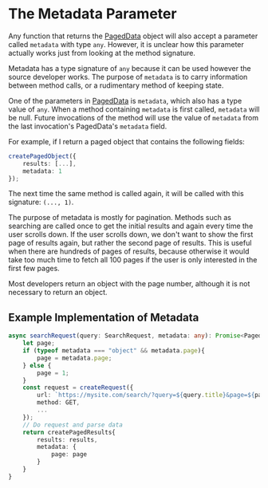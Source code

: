 # The Metadata Parameter

Any function that returns the [PagedData](model-reference.md#pageddata) object will also accept a parameter
called `metadata` with type `any`. However, it is unclear how this parameter actually works just from looking at the
method signature.

Metadata has a type signature of `any` because it can be used however the source developer works. The purpose of `metadata` is to carry information between method calls, or a rudimentary method of keeping state.

One of the parameters in [PagedData](model-reference.md#pageddata) is `metadata`, which also has a type value of `any`. When a method containing `metadata` is first called, `metadata` will be null. Future invocations of the method will use the value of `metadata` from the last invocation's PagedData's `metadata` field.

For example, if I return a paged object that contains the following fields:
```ts
createPagedObject({
	results: [...],
	metadata: 1
});
```

The next time the same method is called again, it will be called with this signature: `(..., 1)`.

The purpose of metadata is mostly for pagination. Methods such as searching are called once to get the initial results and again every time the user scrolls down. If the user scrolls down, we don't want to show the first page of results again, but rather the second page of results. This is useful when there are hundreds of pages of results, because otherwise it would take too much time to fetch all 100 pages if the user is only interested in the first few pages.

Most developers return an object with the page number, although it is not necessary to return an object.

## Example Implementation of Metadata

```ts
async searchRequest(query: SearchRequest, metadata: any): Promise<PagedResults> {
    let page;
    if (typeof metadata === "object" && metadata.page){
        page = metadata.page;
    } else {
        page = 1;
    }
    const request = createRequest({
        url: `https://mysite.com/search/?query=${query.title}&page=${page}`,
        method: GET,
        ...
    });
    // Do request and parse data
    return createPagedResults{
        results: results,
        metadata: {
            page: page
        }
    }
}
```
